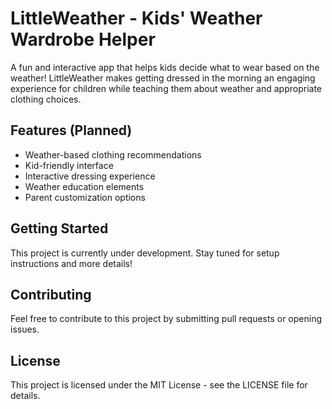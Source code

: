 # LittleWeather - Kids' Weather Wardrobe Helper

A fun and interactive app that helps kids decide what to wear based on the weather! LittleWeather makes getting dressed in the morning an engaging experience for children while teaching them about weather and appropriate clothing choices.

## Features (Planned)
- Weather-based clothing recommendations
- Kid-friendly interface
- Interactive dressing experience
- Weather education elements
- Parent customization options

## Getting Started

This project is currently under development. Stay tuned for setup instructions and more details!

## Contributing

Feel free to contribute to this project by submitting pull requests or opening issues.

## License

This project is licensed under the MIT License - see the LICENSE file for details. 
